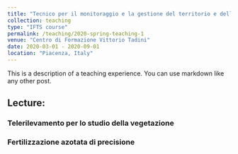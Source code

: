 ```yaml
---
title: "Tecnico per il monitoraggio e la gestione del territorio e dell’ambiente – esperto dei processi geomatici"
collection: teaching
type: "IFTS course"
permalink: /teaching/2020-spring-teaching-1
venue: "Centro di Formazione Vittorio Tadini"
date: 2020-03-01 - 2020-09-01
location: "Piacenza, Italy"
---
```


This is a description of a teaching experience. You can use markdown like any other post.

## Lecture: 
### Telerilevamento per lo studio della vegetazione
### Fertilizzazione azotata di precisione
